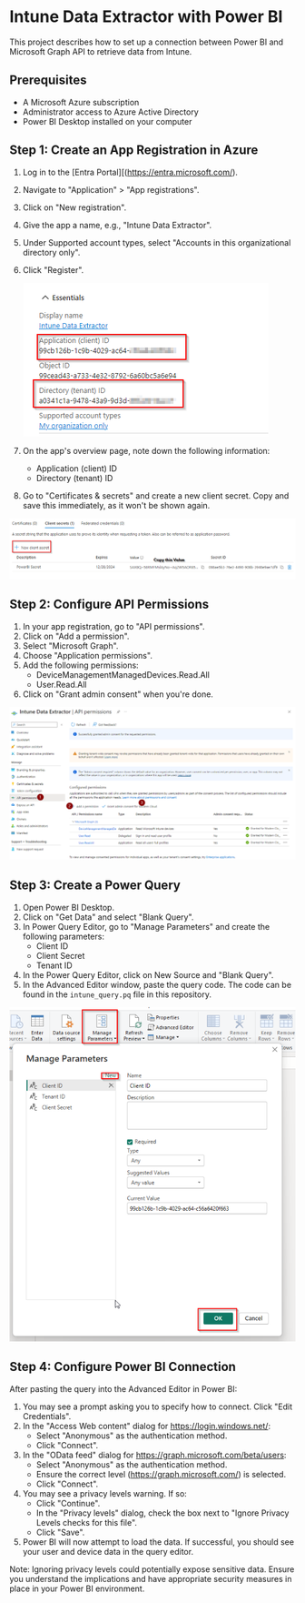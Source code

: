 # Intune Data Extractor with Power BI

This project describes how to set up a connection between Power BI and Microsoft Graph API to retrieve data from Intune.

## Prerequisites

- A Microsoft Azure subscription
- Administrator access to Azure Active Directory
- Power BI Desktop installed on your computer

## Step 1: Create an App Registration in Azure

1. Log in to the [Entra Portal][(https://entra.microsoft.com/).
2. Navigate to "Application" > "App registrations".
3. Click on "New registration".
4. Give the app a name, e.g., "Intune Data Extractor".
5. Under Supported account types, select "Accounts in this organizational directory only".
6. Click "Register".
     
   ![App Registration](pictures/app_registration_image.png)
   
9. On the app's overview page, note down the following information:
   - Application (client) ID
   - Directory (tenant) ID
10. Go to "Certificates & secrets" and create a new client secret. Copy and save this immediately, as it won't be shown again.

![Client Secrets](pictures/client_secrets_image.png)

## Step 2: Configure API Permissions

1. In your app registration, go to "API permissions".
2. Click on "Add a permission".
3. Select "Microsoft Graph".
4. Choose "Application permissions".
5. Add the following permissions:
   - DeviceManagementManagedDevices.Read.All
   - User.Read.All
6. Click on "Grant admin consent" when you're done.

![API Permissions](pictures/api_permissions_image.png)

## Step 3: Create a Power Query

1. Open Power BI Desktop.
2. Click on "Get Data" and select "Blank Query".
3. In Power Query Editor, go to "Manage Parameters" and create the following parameters:
   - Client ID
   - Client Secret
   - Tenant ID
4. In the Power Query Editor, click on New Source and "Blank Query".
5. In the Advanced Editor window, paste the query code. The code can be found in the `intune_query.pq` file in this repository. 

![Power BI Parameters](pictures/power_bi_parameters_image.png)

## Step 4: Configure Power BI Connection

After pasting the query into the Advanced Editor in Power BI:

1. You may see a prompt asking you to specify how to connect. Click "Edit Credentials".
2. In the "Access Web content" dialog for https://login.windows.net/:
   - Select "Anonymous" as the authentication method.
   - Click "Connect".
3. In the "OData feed" dialog for https://graph.microsoft.com/beta/users:
   - Select "Anonymous" as the authentication method.
   - Ensure the correct level (https://graph.microsoft.com/) is selected.
   - Click "Connect".
4. You may see a privacy levels warning. If so:
   - Click "Continue".
   - In the "Privacy levels" dialog, check the box next to "Ignore Privacy Levels checks for this file".
   - Click "Save".
5. Power BI will now attempt to load the data. If successful, you should see your user and device data in the query editor.

Note: Ignoring privacy levels could potentially expose sensitive data. Ensure you understand the implications and have appropriate security measures in place in your Power BI environment.
